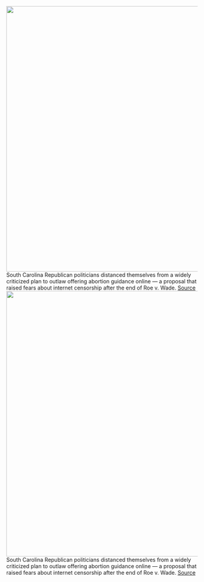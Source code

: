 <img src='https://cdn.vox-cdn.com/thumbor/HA3DWTU1jjIGalBuvks0BwFdQJ0=/0x0:6000x4000/1200x800/filters:focal(2520x1520:3480x2480)/cdn.vox-cdn.com/uploads/chorus_image/image/71308303/1239146711.0.jpg' width='700px' /><br/>
South Carolina Republican politicians distanced themselves from a widely criticized plan to outlaw offering abortion guidance online — a proposal that raised fears about internet censorship after the end of Roe v. Wade.
<a href='https://www.theverge.com/2022/8/31/23327122/south-carolina-rejects-nrlc-model-legislation-abortion-law-internet-ban-speech'> Source <a/><img src='https://cdn.vox-cdn.com/thumbor/HA3DWTU1jjIGalBuvks0BwFdQJ0=/0x0:6000x4000/1200x800/filters:focal(2520x1520:3480x2480)/cdn.vox-cdn.com/uploads/chorus_image/image/71308303/1239146711.0.jpg' width='700px' /><br/>
South Carolina Republican politicians distanced themselves from a widely criticized plan to outlaw offering abortion guidance online — a proposal that raised fears about internet censorship after the end of Roe v. Wade.
<a href='https://www.theverge.com/2022/8/31/23327122/south-carolina-rejects-nrlc-model-legislation-abortion-law-internet-ban-speech'> Source <a/>